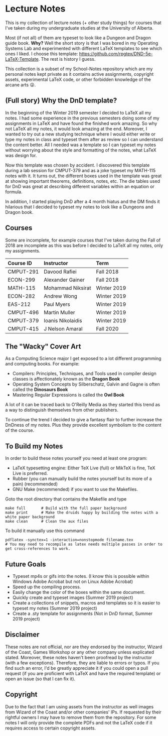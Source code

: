 # Lecture Notes
This is my collection of lecture notes (+ other study things) for courses that I've taken during my undergraduate studies at the University of Alberta.

Most (if not all) of them are typeset to look like a Dungeon and Dragon guide book. **Why?** Well the short story is that I was bored in my Operating Systems Lab and experimented with different LaTeX templates to see which ones I liked. I choose this template: https://github.com/rpgtex/DND-5e-LaTeX-Template. The rest is history I guess.

This collection is a subset of my School-Notes repository which are my personal notes kept private as it contains active assignments, copyright assets, experimental LaTeX code, or other forbidden knowledge of the arcane arts :stuck_out_tongue_winking_eye:.    

## (Full story) Why the DnD template?
In the beginning of the Winter 2019 semester I decided to LaTeX all my notes. I had some experience in the previous semesters doing some of my assignments in LaTeX and have found the finished work amazing. So why not LaTeX all my notes, it would look amazing at the end. Moreover, I wanted to try out a new studying technique where I would either write or type my notes in class and typeset them after as review so I can understand the content better. All I needed was a template so I can typeset my notes without worrying about the style and formatting of the notes, what LaTeX was design for. 

Now this template was chosen by accident. I discovered this template during a lab session for CMPUT-379 and as a joke typeset my MATH-115 notes with it. It turns out, the different boxes used in the template was great at showing important theorems, definitions, notes, etc. The die tables used for DnD was great at describing different variables within an equation or formula.

In addition, I started playing DnD after a 4 month hiatus and the DM finds it hilarious that I decided to typeset my notes to look like a Dungeons and Dragon book. 

## Courses
Some are incomplete, for example courses that I've taken during the Fall of 2018 are incomplete as this was before I decided to LaTeX all my notes, only my assignments.

| Course ID | Instructor        | Term        |
| :-------- | :---------------- | :---------- |
| CMPUT-291 | Davood Rafiei     | Fall 2018   |
| ECON-299  | Alexander Gainer  | Fall 2018   |
| MATH-115  | Mohammad Niksirat | Winter 2019 |
| ECON-282  | Andrew Wong       | Winter 2019 |
| EAS-212   | Paul Myers        | Winter 2019 |
| CMPUT-496 | Martin Muller     | Winter 2019 |
| CMPUT-379 | Ioanis Nikolaidis | Winter 2019 |
| CMPUT-415 | J Nelson Amaral   | Fall 2020   |

## The "Wacky" Cover Art
As a Computing Science major I get exposed to a lot different programming and computing books. For example:
- Compilers: Principles, Techniques, and Tools used in compiler design classes is affectionately known as the **Dragon Book**
- Operating System Concepts by Silberschatz, Galvin and Gagne is often called the **Dinosaurs Book**
- Mastering Regular Expressions is called the **Owl Book**

A lot of it can be traced back to O'Reilly Media as they started this trend as a way to distinguish themselves from other publishers.

To continue the trend I decided to give a fantasy flair to further increase the DnDness of my notes. Plus they provide excellent symbolism to the content of the course. 

## To Build my Notes
In order to build these notes yourself you need at least one program:
- LaTeX typesetting engine: Either TeX Live (full) or MikTeX is fine, TeX Live is preferred.
- Rubber (you can manually build the notes yourself but its more of a pain) (recommended)
- GNU Make (recommended) if you want to use the Makefiles.

Goto the root directory that contains the Makefile and type
``` make 
make full       # Build with the full paper background
make print      # Make the druids happy by building the notes with a white paper background 
make clean      # Clean the aux files
```
To build it manually use this command
```
pdflatex -synctex=1 -interaction=nonstopmode filename.tex 
# You may need to recompile as latex needs multiple passes in order to get cross-references to work. 
```

## Future Goals
- Typeset mp4s or gifs into the notes. (I know this is possible within Windows Adobe Acrobat but not on Linux Adobe Acrobat)
- Speed up the compiling process. 
- Easily change the color of the boxes within the same document.
- Quickly create and typeset images (Summer 2019 project)
- Create a collections of snippets, macros and templates so it is easier to typeset my notes (Summer 2019 project)
- Create a .sty template for assignments (Not in DnD format, Summer 2019 project)


## Disclaimer
These notes are not official, nor are they endorsed by the instructor, Wizard of the Coast, Games Workshop or any other company unless explicated stated. Moreover, these notes haven't been proofread by the instructor (with a few exceptions). Therefore, they are liable to errors or typos. If you find such an error, I'd be greatly appreciate it if you could open a pull request (if you are proficient with LaTeX and have the required template) or open an issue (so that I can fix it). 

## Copyright
Due to the fact that I am using assets from the instructor as well images from Wizard of the Coast and/or other companies' IPs. If requested by their rightful owners I may have to remove them from the repository. For some notes I will only provide the complete PDFs and not the LaTeX code if it requires access to certain copyright assets. 


